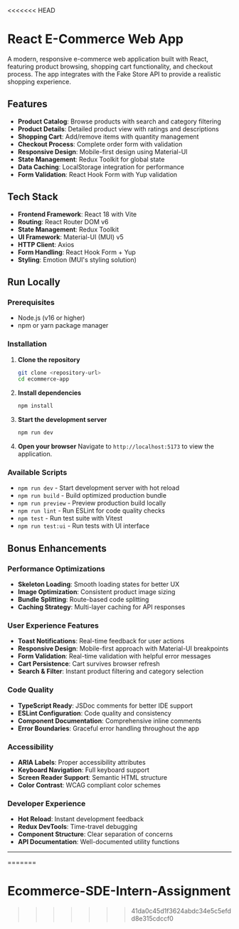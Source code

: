 <<<<<<< HEAD
# React E-Commerce Web App

A modern, responsive e-commerce web application built with React, featuring product browsing, shopping cart functionality, and checkout process. The app integrates with the Fake Store API to provide a realistic shopping experience.

## Features

- **Product Catalog**: Browse products with search and category filtering
- **Product Details**: Detailed product view with ratings and descriptions
- **Shopping Cart**: Add/remove items with quantity management
- **Checkout Process**: Complete order form with validation
- **Responsive Design**: Mobile-first design using Material-UI
- **State Management**: Redux Toolkit for global state
- **Data Caching**: LocalStorage integration for performance
- **Form Validation**: React Hook Form with Yup validation

## Tech Stack

- **Frontend Framework**: React 18 with Vite
- **Routing**: React Router DOM v6
- **State Management**: Redux Toolkit
- **UI Framework**: Material-UI (MUI) v5
- **HTTP Client**: Axios
- **Form Handling**: React Hook Form + Yup
- **Styling**: Emotion (MUI's styling solution)

## Run Locally

### Prerequisites

- Node.js (v16 or higher)
- npm or yarn package manager

### Installation

1. **Clone the repository**
   ```bash
   git clone <repository-url>
   cd ecommerce-app
   ```

2. **Install dependencies**
   ```bash
   npm install
   ```

3. **Start the development server**
   ```bash
   npm run dev
   ```

4. **Open your browser**
   Navigate to `http://localhost:5173` to view the application.

### Available Scripts

- `npm run dev` - Start development server with hot reload
- `npm run build` - Build optimized production bundle
- `npm run preview` - Preview production build locally
- `npm run lint` - Run ESLint for code quality checks
- `npm test` - Run test suite with Vitest
- `npm run test:ui` - Run tests with UI interface


## Bonus Enhancements

### **Performance Optimizations**
- **Skeleton Loading**: Smooth loading states for better UX
- **Image Optimization**: Consistent product image sizing
- **Bundle Splitting**: Route-based code splitting
- **Caching Strategy**: Multi-layer caching for API responses

### **User Experience Features**
- **Toast Notifications**: Real-time feedback for user actions
- **Responsive Design**: Mobile-first approach with Material-UI breakpoints
- **Form Validation**: Real-time validation with helpful error messages
- **Cart Persistence**: Cart survives browser refresh
- **Search & Filter**: Instant product filtering and category selection

### **Code Quality**
- **TypeScript Ready**: JSDoc comments for better IDE support
- **ESLint Configuration**: Code quality and consistency
- **Component Documentation**: Comprehensive inline comments
- **Error Boundaries**: Graceful error handling throughout the app

### **Accessibility**
- **ARIA Labels**: Proper accessibility attributes
- **Keyboard Navigation**: Full keyboard support
- **Screen Reader Support**: Semantic HTML structure
- **Color Contrast**: WCAG compliant color schemes

### **Developer Experience**
- **Hot Reload**: Instant development feedback
- **Redux DevTools**: Time-travel debugging
- **Component Structure**: Clear separation of concerns
- **API Documentation**: Well-documented utility functions

---
=======
# Ecommerce-SDE-Intern-Assignment
>>>>>>> 41da0c45d1f3624abdc34e5c5efdd8e315cdccf0
